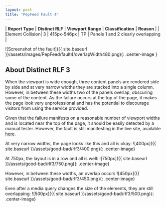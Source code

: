 ```yaml
---
layout: post
title: "PepFeed Fault 4"
---
```

| **Report Type** | **Distinct RLF** | **Viewport Range** | **Classification** | **Reason** |
| Element Collision| 3 | 415px-546px | TP | Panels 1 and 2 clearly overlapping | 

![Screenshot of the fault]({{ site.baseurl }}/assets/images/PepFeed/fault4/overlapWidth480.png){: .center-image }

## About Distinct RLF 3

When the viewport is wide enough, three content panels are rendered side by side and at very narrow widths they are stacked into a single column. However, in between these widths two of the panels overlap, obscuring some of the content. As the failure occurs at the top of the page, it makes the page look very unprofessional and has the potential to discourage visitors from using the service provided.

Given that the failure manifests on a reasonable number of viewport widths and is located near the top of the page, it should be easily detected by a manual tester. However, the fault is still manifesting in the live site, available [here](http://pepfeed.com).

At very narrow widths, the page looks like this and all is okay:
![400px]({{ site.baseurl }}/assets/good-bad/rlf3/400.png){: .center-image}

At 750px, the layout is in a row and all is well:
![750px]({{ site.baseurl }}/assets/good-bad/rlf3/750.png){: .center-image}

However, in between these widths, an overlap occurs
![450px]({{ site.baseurl }}/assets/good-bad/rlf3/450.png){: .center-image}

Even after a media query changes the size of the elements, they are still overlapping:
![500px]({{ site.baseurl }}/assets/good-bad/rlf3/500.png){: .center-image}
